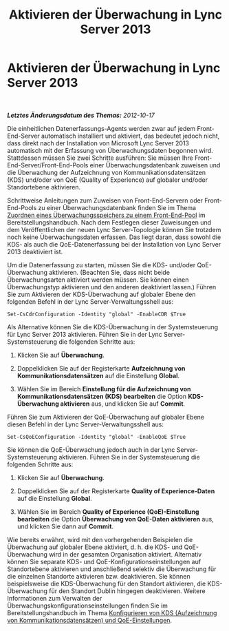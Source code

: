 ﻿---
title: Aktivieren der Überwachung in Lync Server 2013
TOCTitle: Aktivieren der Überwachung in Lync Server 2013
ms:assetid: 244df419-d0a8-4b1d-aedd-a92114172ab6
ms:mtpsurl: https://technet.microsoft.com/de-de/library/JJ687994(v=OCS.15)
ms:contentKeyID: 49890663
ms.date: 05/19/2016
mtps_version: v=OCS.15
ms.translationtype: HT
---

# Aktivieren der Überwachung in Lync Server 2013

 

_**Letztes Änderungsdatum des Themas:** 2012-10-17_

Die einheitlichen Datenerfassungs-Agents werden zwar auf jedem Front-End-Server automatisch installiert und aktiviert, das bedeutet jedoch nicht, dass direkt nach der Installation von Microsoft Lync Server 2013 automatisch mit der Erfassung von Überwachungsdaten begonnen wird. Stattdessen müssen Sie zwei Schritte ausführen: Sie müssen Ihre Front-End-Server/Front-End-Pools einer Überwachungsdatenbank zuweisen und die Überwachung der Aufzeichnung von Kommunikationsdatensätzen (KDS) und/oder von QoE (Quality of Experience) auf globaler und/oder Standortebene aktivieren.

Schrittweise Anleitungen zum Zuweisen von Front-End-Servern oder Front-End-Pools zu einer Überwachungsdatenbank finden Sie im Thema [Zuordnen eines Überwachungsspeichers zu einem Front-End-Pool](lync-server-2013-associating-a-monitoring-store-with-a-front-end-pool.md) im Bereitstellungshandbuch. Nach dem Festlegen dieser Zuweisungen und dem Veröffentlichen der neuen Lync Server-Topologie können Sie trotzdem noch keine Überwachungsdaten erfassen. Das liegt daran, dass sowohl die KDS- als auch die QoE-Datenerfassung bei der Installation von Lync Server 2013 deaktiviert ist.

Um die Datenerfassung zu starten, müssen Sie die KDS- und/oder QoE-Überwachung aktivieren. (Beachten Sie, dass nicht beide Überwachungsarten aktiviert werden müssen. Sie können einen Überwachungstyp aktivieren und den anderen deaktiviert lassen.) Führen Sie zum Aktivieren der KDS-Überwachung auf globaler Ebene den folgenden Befehl in der Lync Server-Verwaltungsshell aus:

    Set-CsCdrConfiguration -Identity "global" -EnableCDR $True

Als Alternative können Sie die KDS-Überwachung in der Systemsteuerung für Lync Server 2013 aktivieren. Führen Sie in der Lync Server-Systemsteuerung die folgenden Schritte aus:

1.  Klicken Sie auf **Überwachung**.

2.  Doppelklicken Sie auf der Registerkarte **Aufzeichnung von Kommunikationsdatensätzen** auf die Einstellung **Global**.

3.  Wählen Sie im Bereich **Einstellung für die Aufzeichnung von Kommunikationsdatensätzen (KDS) bearbeiten** die Option **KDS-Überwachung aktivieren** aus, und klicken Sie auf **Commit**.

Führen Sie zum Aktivieren der QoE-Überwachung auf globaler Ebene diesen Befehl in der Lync Server-Verwaltungsshell aus:

    Set-CsQoEConfiguration -Identity "global" -EnableQoE $True

Sie können die QoE-Überwachung jedoch auch in der Lync Server-Systemsteuerung aktivieren. Führen Sie in der Systemsteuerung die folgenden Schritte aus:

1.  Klicken Sie auf **Überwachung**.

2.  Doppelklicken Sie auf der Registerkarte **Quality of Experience-Daten** auf die Einstellung **Global**.

3.  Wählen Sie im Bereich **Quality of Experience (QoE)-Einstellung bearbeiten** die Option **Überwachung von QoE-Daten aktivieren** aus, und klicken Sie dann auf **Commit**.

Wie bereits erwähnt, wird mit den vorhergehenden Beispielen die Überwachung auf globaler Ebene aktiviert, d. h. die KDS- und QoE-Überwachung wird in der gesamten Organisation aktiviert. Alternativ können Sie separate KDS- und QoE-Konfigurationseinstellungen auf Standortebene aktivieren und anschließend selektiv die Überwachung für die einzelnen Standorte aktivieren bzw. deaktivieren. Sie können beispielsweise die KDS-Überwachung für den Standort aktivieren, die KDS-Überwachung für den Standort Dublin hingegen deaktivieren. Weitere Informationen zum Verwalten der Überwachungskonfigurationseinstellungen finden Sie im Bereitstellungshandbuch im Thema [Konfigurieren von KDS (Aufzeichnung von Kommunikationsdatensätzen) und QoE-Einstellungen](lync-server-2013-configuring-call-detail-recording-and-quality-of-experience-settings.md).

